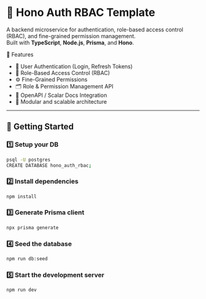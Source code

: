 # 🔐 Hono Auth RBAC Template

A backend microservice for authentication, role-based access control (RBAC), and fine-grained permission management.  
Built with **TypeScript**, **Node.js**, **Prisma**, and **Hono**.

🧩 Features
- 🔑 User Authentication (Login, Refresh Tokens)
- 🧠 Role-Based Access Control (RBAC)
- ⚙️ Fine-Grained Permissions
- 🗂️ Role & Permission Management API
- 🧾 OpenAPI / Scalar Docs Integration
- 🧱 Modular and scalable architecture

---

## 🚀 Getting Started

### 1️⃣ Setup your DB
```bash
psql -U postgres
CREATE DATABASE hono_auth_rbac;
```

### 2️⃣ Install dependencies
```bash
npm install
```

### 3️⃣ Generate Prisma client
```bash
npx prisma generate
```

### 4️⃣ Seed the database
```bash
npm run db:seed
```

### 5️⃣ Start the development server
```bash
npm run dev
```

